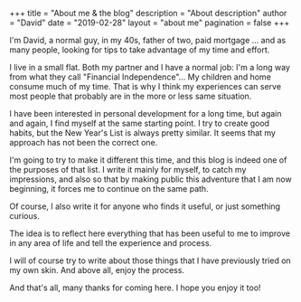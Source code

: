 +++
title = "About me & the blog"
description = "About description"
author = "David"
date = "2019-02-28"
layout = "about me"
pagination = false
+++

I'm David, a normal guy, in my 40s, father of two, paid mortgage ... and as many people, looking for tips to take advantage of my time and effort.

I live in a small flat. Both my partner and I have a normal job: I'm a long way from what they call "Financial Independence"... My children and home consume much of my time. That is why I think my experiences can serve most people that probably are in the more or less same situation.

I have been interested in personal development for a long time, but again and again, I find myself at the same starting point. I try to create good habits, but the New Year's List is always pretty similar. It seems that my approach has not been the correct one.

I'm going to try to make it different this time, and this blog is indeed one of the purposes of that list. I write it mainly for myself, to catch my impressions, and also so that by making public this adventure that I am now beginning, it forces me to continue on the same path.

Of course, I also write it for anyone who finds it useful, or just something curious.

The idea is to reflect here everything that has been useful to me to improve in any area of ​​life and tell the experience and process.

I will of course try to write about those things that I have previously tried on my own skin. And above all, enjoy the process.

And that's all, many thanks for coming here. I hope you enjoy it too!